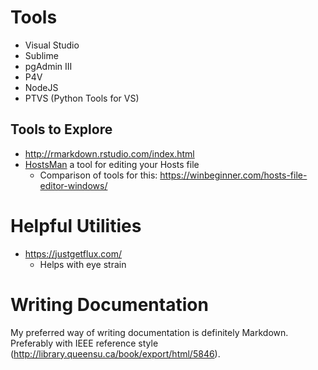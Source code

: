 # Tools


* Visual Studio
* Sublime
* pgAdmin III
* P4V
* NodeJS
* PTVS (Python Tools for VS)

## Tools to Explore

* <http://rmarkdown.rstudio.com/index.html>
* [HostsMan](http://www.abelhadigital.com/hostsman) a tool for editing your Hosts file
  * Comparison of tools for this: <https://winbeginner.com/hosts-file-editor-windows/>

# Helpful Utilities

* <https://justgetflux.com/>
  * Helps with eye strain

# Writing Documentation

My preferred way of writing documentation is definitely Markdown. Preferably with IEEE reference style (<http://library.queensu.ca/book/export/html/5846>).

